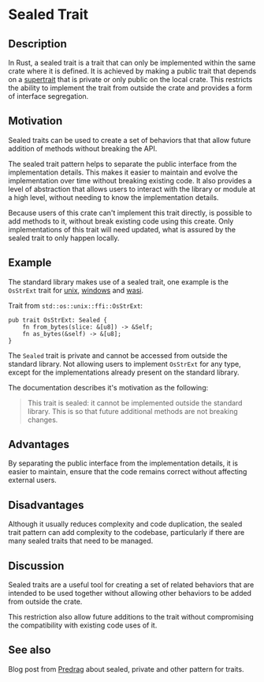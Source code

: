 # Sealed Trait

## Description

In Rust, a sealed trait is a trait that can only be implemented within the same
crate where it is defined. It is achieved by making a public trait that depends
on a [supertrait](https://doc.rust-lang.org/rust-by-example/trait/supertraits.html)
that is private or only public on the local crate. This restricts the ability
to implement the trait from outside the crate and provides a form of interface
segregation.

## Motivation

Sealed traits can be used to create a set of behaviors that that allow future
addition of methods without breaking the API.

The sealed trait pattern helps to separate the public interface from the
implementation details. This makes it easier to maintain and evolve the
implementation over time without breaking existing code. It also provides a
level of abstraction that allows users to interact with the library or module at
a high level, without needing to know the implementation details.

Because users of this crate can't implement this trait directly, is possible to
add methods to it, without break existing code using this create. Only
implementations of this trait will need updated, what is assured by the
sealed trait to only happen locally.

## Example

The standard library makes use of a sealed trait, one example is the
`OsStrExt` trait for
[unix](https://doc.rust-lang.org/std/os/unix/ffi/trait.OsStrExt.html),
[windows](https://doc.rust-lang.org/std/os/windows/ffi/trait.OsStrExt.html) and
[wasi](https://doc.rust-lang.org/std/os/wasi/ffi/trait.OsStrExt.html).

Trait from `std::os::unix::ffi::OsStrExt`:

```rust,ignore
pub trait OsStrExt: Sealed {
    fn from_bytes(slice: &[u8]) -> &Self;
    fn as_bytes(&self) -> &[u8];
}
```

The `Sealed` trait is private and cannot be accessed from outside the standard
library. Not allowing users to implement `OsStrExt` for any type, except for the
implementations already present on the standard library.

The documentation describes it's motivation as the following:

> This trait is sealed: it cannot be implemented outside the standard library.
This is so that future additional methods are not breaking changes.

## Advantages

By separating the public interface from the implementation details, it is
easier to maintain, ensure that the code remains correct without affecting
external users.

## Disadvantages

Although it usually reduces complexity and code duplication, the sealed trait
pattern can add complexity to the codebase, particularly if there are many
sealed traits that need to be managed.

## Discussion

Sealed traits are a useful tool for creating a set of related behaviors that are
intended to be used together without allowing other behaviors to be added from
outside the crate.

This restriction also allow future additions to the trait
without compromising the compatibility with existing code uses of it.

## See also

Blog post from
[Predrag](https://predr.ag/blog/definitive-guide-to-sealed-traits-in-rust/)
about sealed, private and other pattern for traits.
